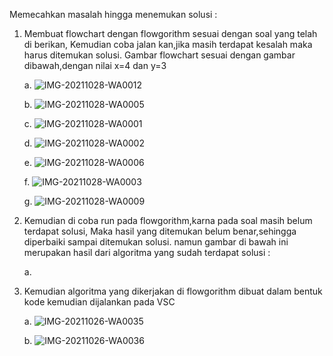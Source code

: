 Memecahkan masalah hingga menemukan solusi :

1. Membuat flowchart dengan flowgorithm sesuai dengan soal yang telah di berikan,
   Kemudian coba jalan kan,jika masih terdapat kesalah maka harus ditemukan solusi.
   Gambar flowchart sesuai dengan gambar dibawah,dengan nilai x=4 dan y=3
   
   a. ![IMG-20211028-WA0012](https://user-images.githubusercontent.com/93030333/139205881-9da52b65-c924-4b16-aca6-77b12713f3f9.jpg)
    
   b. ![IMG-20211028-WA0005](https://user-images.githubusercontent.com/93030333/139206027-7758a240-e2e6-4ba7-8010-ea96db7cf3e4.jpg)

   c. ![IMG-20211028-WA0001](https://user-images.githubusercontent.com/93030333/139206121-d11124d6-d830-428e-b8b3-84fd7eeb3fbe.jpg)

   d. ![IMG-20211028-WA0002](https://user-images.githubusercontent.com/93030333/139206180-ddced683-42be-44ca-a381-9de2c47b1f27.jpg)

   e. ![IMG-20211028-WA0006](https://user-images.githubusercontent.com/93030333/139206253-8b32ae1c-ebff-4e59-9352-ee51b2ac8c11.jpg)

   f. ![IMG-20211028-WA0003](https://user-images.githubusercontent.com/93030333/139206314-04153ca2-41a1-49bd-91f8-e86479fa0cfd.jpg)

   g. ![IMG-20211028-WA0009](https://user-images.githubusercontent.com/93030333/139206374-e23b3c9e-5c8c-4544-b6c2-9a1feda6e14e.jpg)

2. Kemudian di coba run pada flowgorithm,karna pada soal masih belum terdapat solusi,
   Maka hasil yang ditemukan belum benar,sehingga diperbaiki sampai ditemukan solusi.
   namun gambar di bawah ini merupakan hasil dari algoritma yang sudah terdapat solusi :
   
   a. 

   

3. Kemudian algoritma yang dikerjakan di flowgorithm dibuat dalam bentuk kode kemudian dijalankan pada VSC

   a. ![IMG-20211026-WA0035](https://user-images.githubusercontent.com/93030333/139208570-6ccc0965-dae3-477d-b2b9-012d6d4da4fe.jpg)

   b. ![IMG-20211026-WA0036](https://user-images.githubusercontent.com/93030333/139208591-9d8d266e-f922-4143-8dd3-3001ae551abe.jpg)
